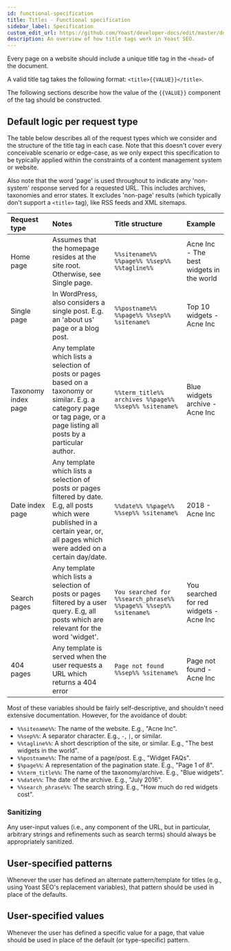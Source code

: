 ```yaml
---
id: functional-specification
title: Titles - Functional specification
sidebar_label: Specification
custom_edit_url: https://github.com/Yoast/developer-docs/edit/master/docs/features/titles/functional-specification.md
description: An overview of how title tags work in Yoast SEO.
---
```


Every page on a website should include a unique title tag in the `<head>` of the document.

A valid title tag takes the following format: `<title>{{VALUE}}</title>`.

The following sections describe how the value of the `{{VALUE}}` component of the tag should be constructed.

## Default logic per request type
The table below describes all of the request types which we consider and the structure of the title tag in each case. Note that this doesn't cover every conceivable scenario or edge-case, as we only expect this specification to be typically applied within the constraints of a content management system or website.

Also note that the word 'page' is used throughout to indicate any 'non-system' response served for a requested URL. This includes archives, taxonomies and error states. It excludes 'non-page' results (which typically don't support a `<title>` tag), like RSS feeds and XML sitemaps.

| Request type | Notes | Title structure | Example |
| :--- | :--- | :--- | :--- |
| Home page | Assumes that the homepage resides at the site root. Otherwise, see Single page. | `%%sitename%% %%page%% %%sep%% %%tagline%%` | Acne Inc - The best widgets in the world |
| Single page | In WordPress, also considers a single post. E.g. an 'about us' page or a blog post. | `%%postname%% %%page%% %%sep%% %sitename%` | Top 10 widgets - Acne Inc |
| Taxonomy index page | Any template which lists a selection of posts or pages based on a taxonomy or similar. E.g. a category page or tag page, or a page listing all posts by a particular author. | `%%term_title%% archives %%page%% %%sep%% %sitename%` | Blue widgets archive - Acne Inc |
| Date index page | Any template which lists a selection of posts or pages filtered by date. E.g, all posts which were published in a certain year, or, all pages which were added on a certain day/date. | `%%date%% %%page%% %%sep%% %sitename%` | 2018 - Acne Inc |
| Search pages | Any template which lists a selection of posts or pages filtered by a user query. E.g, all posts which are relevant for the word 'widget'. | `You searched for %%search_phrase%% %%page%% %%sep%% %sitename%` | You searched for red widgets - Acne Inc |
| 404 pages | Any template is served when the user requests a URL which returns a 404 error | `Page not found %%sep%% %sitename%` | Page not found - Acne Inc |

Most of these variables should be fairly self-descriptive, and shouldn't need extensive documentation. However, for the avoidance of doubt:

- `%%sitename%%`: The name of the website. E.g., "Acne Inc".
- `%%sep%%`: A separator character. E.g., `-`, `|`, or similar.
- `%%tagline%%`: A short description of the site, or similar. E.g., "The best widgets in the world".
- `%%postname%%`: The name of a page/post. E.g., "Widget FAQs".
- `$%page%%`: A representation of the pagination state. E.g., "Page 1 of 8".
- `%%term_title%%`: The name of the taxonomy/archive. E.g., "Blue widgets".
- `%%date%%`: The date of the archive. E.g., "July 2016".
- `%%search_phrase%%`: The search string. E.g., "How much do red widgets cost".

### Sanitizing
Any user-input values (i.e., any component of the URL, but in particular, arbitrary strings and refinements such as search terms) should always be appropriately sanitized.

## User-specified patterns
Whenever the user has defined an alternate pattern/template for titles (e.g., using Yoast SEO's replacement variables), that pattern should be used in place of the defaults.

## User-specified values
Whenever the user has defined a specific value for a page, that value should be used in place of the default (or type-specific) pattern.
